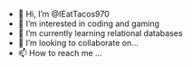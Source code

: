 - 👋 Hi, I’m @IEatTacos970
- 👀 I’m interested in coding and gaming
- 🌱 I’m currently learning relational databases
- 💞️ I’m looking to collaborate on...
- 📫 How to reach me ...

<!---
IEatTacos970/IEatTacos970 is a ✨ special ✨ repository because its `README.md` (this file) appears on your GitHub profile.
You can click the Preview link to take a look at your changes.
--->
